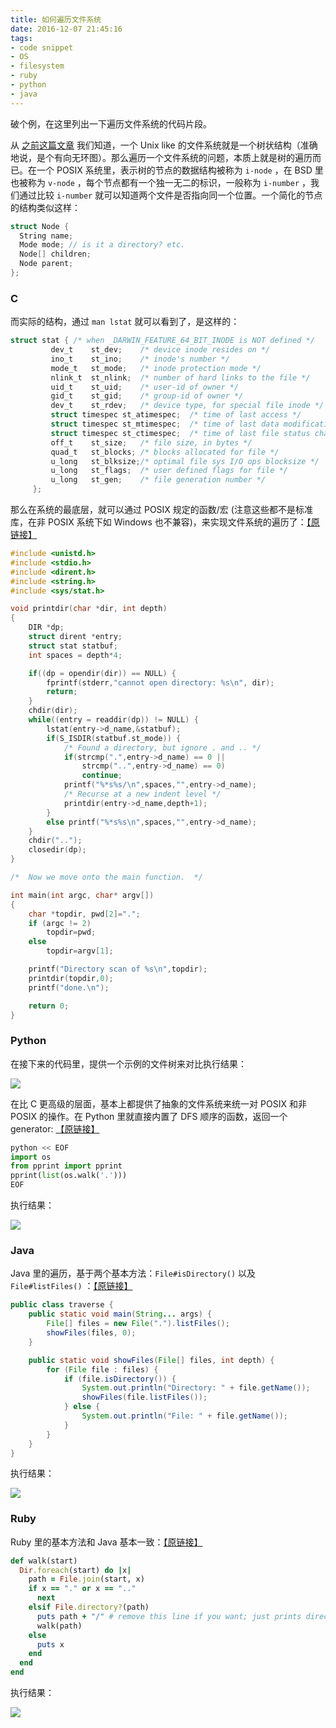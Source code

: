 ```yaml
---
title: 如何遍历文件系统
date: 2016-12-07 21:45:16
tags:
- code snippet
- OS
- filesystem
- ruby
- python
- java
---
```


破个例，在这里列出一下遍历文件系统的代码片段。

从 [之前这篇文章](/2016/07/29/about-shell-2/) 我们知道，一个 Unix like 的文件系统就是一个树状结构（准确地说，是个有向无环图）。那么遍历一个文件系统的问题，本质上就是树的遍历而已。在一个  POSIX 系统里，表示树的节点的数据结构被称为 `i-node` ，在 BSD 里也被称为 `v-node` ，每个节点都有一个独一无二的标识，一般称为 `i-number` ，我们通过比较 `i-number` 就可以知道两个文件是否指向同一个位置。一个简化的节点的结构类似这样：

<!-- more -->

```c
struct Node {
  String name;
  Mode mode; // is it a directory? etc.
  Node[] children;
  Node parent;
};
```

### C

而实际的结构，通过 `man lstat` 就可以看到了，是这样的：

```c
struct stat { /* when _DARWIN_FEATURE_64_BIT_INODE is NOT defined */
         dev_t    st_dev;    /* device inode resides on */
         ino_t    st_ino;    /* inode's number */
         mode_t   st_mode;   /* inode protection mode */
         nlink_t  st_nlink;  /* number of hard links to the file */
         uid_t    st_uid;    /* user-id of owner */
         gid_t    st_gid;    /* group-id of owner */
         dev_t    st_rdev;   /* device type, for special file inode */
         struct timespec st_atimespec;  /* time of last access */
         struct timespec st_mtimespec;  /* time of last data modification */
         struct timespec st_ctimespec;  /* time of last file status change */
         off_t    st_size;   /* file size, in bytes */
         quad_t   st_blocks; /* blocks allocated for file */
         u_long   st_blksize;/* optimal file sys I/O ops blocksize */
         u_long   st_flags;  /* user defined flags for file */
         u_long   st_gen;    /* file generation number */
     };
```

那么在系统的最底层，就可以通过 POSIX 规定的函数/宏 (注意这些都不是标准库，在非 POSIX 系统下如 Windows 也不兼容)，来实现文件系统的遍历了：[【原链接】](http://stackoverflow.com/questions/9417957/file-system-tree-traversal)

```c
#include <unistd.h>
#include <stdio.h>
#include <dirent.h>
#include <string.h>
#include <sys/stat.h>

void printdir(char *dir, int depth)
{
    DIR *dp;
    struct dirent *entry;
    struct stat statbuf;
    int spaces = depth*4;

    if((dp = opendir(dir)) == NULL) {
        fprintf(stderr,"cannot open directory: %s\n", dir);
        return;
    }
    chdir(dir);
    while((entry = readdir(dp)) != NULL) {
        lstat(entry->d_name,&statbuf);
        if(S_ISDIR(statbuf.st_mode)) {
            /* Found a directory, but ignore . and .. */
            if(strcmp(".",entry->d_name) == 0 || 
                strcmp("..",entry->d_name) == 0)
                continue;
            printf("%*s%s/\n",spaces,"",entry->d_name);
            /* Recurse at a new indent level */
            printdir(entry->d_name,depth+1);
        }
        else printf("%*s%s\n",spaces,"",entry->d_name);
    }
    chdir("..");
    closedir(dp);
}

/*  Now we move onto the main function.  */

int main(int argc, char* argv[])
{
    char *topdir, pwd[2]=".";
    if (argc != 2)
        topdir=pwd;
    else
        topdir=argv[1];

    printf("Directory scan of %s\n",topdir);
    printdir(topdir,0);
    printf("done.\n");

    return 0;
}
```

### Python

在接下来的代码里，提供一个示例的文件树来对比执行结果：

![](https://www.dropbox.com/s/cv51u8v8zls1rfq/Screenshot%202016-12-07%2022.21.07.png?raw=1)



在比 C 更高级的层面，基本上都提供了抽象的文件系统来统一对 POSIX 和非 POSIX 的操作。在 Python 里就直接内置了 DFS 顺序的函数，返回一个 generator: [【原链接】](http://pythoncentral.io/how-to-traverse-a-directory-tree-in-python-guide-to-os-walk/)

```python
python << EOF
import os
from pprint import pprint
pprint(list(os.walk('.')))
EOF
```

执行结果：

![](https://www.dropbox.com/s/x7hjjdpki09428s/Screenshot%202016-12-07%2022.18.58.png?raw=1)

### Java

Java 里的遍历，基于两个基本方法：`File#isDirectory()` 以及 `File#listFiles()` ：[【原链接】](http://stackoverflow.com/questions/3154488/how-do-i-iterate-through-the-files-in-a-directory-in-java)

```java
public class traverse {
    public static void main(String... args) {
        File[] files = new File(".").listFiles();
        showFiles(files, 0);
    }

    public static void showFiles(File[] files, int depth) {
        for (File file : files) {
            if (file.isDirectory()) {
                System.out.println("Directory: " + file.getName());
                showFiles(file.listFiles());
            } else {
                System.out.println("File: " + file.getName());
            }
        }
    }
}
```

执行结果：

![](https://www.dropbox.com/s/u3x5v5ut6i6tjsm/Screenshot%202016-12-07%2022.32.42.png?raw=1)

### Ruby

Ruby 里的基本方法和 Java 基本一致：[【原链接】](http://stackoverflow.com/questions/15697983/directory-traversal-in-ruby)

```ruby
def walk(start)
  Dir.foreach(start) do |x|
    path = File.join(start, x)
    if x == "." or x == ".."
      next
    elsif File.directory?(path)
      puts path + "/" # remove this line if you want; just prints directories
      walk(path)
    else
      puts x
    end
  end
end
```

执行结果：

![](https://www.dropbox.com/s/6njpfqk6lm6w663/Screenshot%202016-12-07%2022.47.33.png?raw=1)
